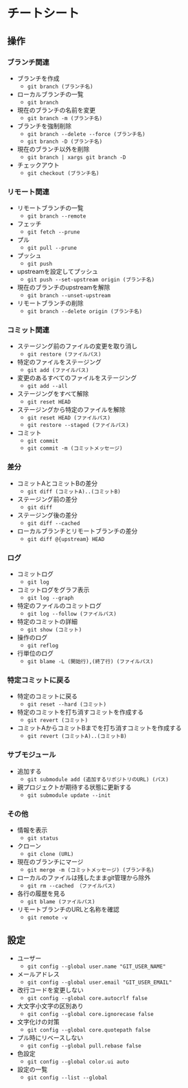# チートシート
## 操作
### ブランチ関連
* ブランチを作成
    * `git branch (ブランチ名)`
* ローカルブランチの一覧
    * `git branch`
* 現在のブランチの名前を変更
    * `git branch -m (ブランチ名)`
* ブランチを強制削除
    * `git branch --delete --force (ブランチ名)`
    * `git branch -D (ブランチ名)`
* 現在のブランチ以外を削除
    * `git branch | xargs git branch -D`
* チェックアウト
    * `git checkout (ブランチ名)`

### リモート関連
* リモートブランチの一覧
    * `git branch --remote`
* フェッチ
    * `git fetch --prune`
* プル
    * `git pull --prune`
* プッシュ
    * `git push`
* upstreamを設定してプッシュ
    * `git push --set-upstream origin (ブランチ名)`
* 現在のブランチのupstreamを解除
    * `git branch --unset-upstream`
* リモートブランチの削除
    * `git branch --delete origin (ブランチ名)`

### コミット関連
* ステージング前のファイルの変更を取り消し
    * `git restore (ファイルパス)`
* 特定のファイルをステージング
    * `git add (ファイルパス)`
* 変更のあるすべてのファイルをステージング
    * `git add --all`
* ステージングをすべて解除
    * `git reset HEAD`
* ステージングから特定のファイルを解除
    * `git reset HEAD (ファイルパス)`
    * `git restore --staged (ファイルパス)`
* コミット
    * `git commit`
    * `git commit -m (コミットメッセージ)`

### 差分
* コミットAとコミットBの差分
    * `git diff (コミットA)..(コミットB)`
* ステージング前の差分
    * `git diff`
* ステージング後の差分
    * `git diff --cached`
* ローカルブランチとリモートブランチの差分
    * `git diff @{upstream} HEAD`

### ログ
* コミットログ
    * `git log`
* コミットログをグラフ表示
    * `git log --graph`
* 特定のファイルのコミットログ
    * `git log --follow (ファイルパス)`
* 特定のコミットの詳細
    * `git show (コミット)`
* 操作のログ
    * `git reflog`
* 行単位のログ
    * `git blame -L (開始行),(終了行) (ファイルパス)`

### 特定コミットに戻る
* 特定のコミットに戻る
    * `git reset --hard (コミット)`
* 特定のコミットを打ち消すコミットを作成する
    * `git revert (コミット)`
* コミットAからコミットBまでを打ち消すコミットを作成する
    * `git revert (コミットA)..(コミットB)`

### サブモジュール
* 追加する
    * `git submodule add (追加するリポジトリのURL) (パス)`
* 親プロジェクトが期待する状態に更新する
    * `git submodule update --init`

### その他
* 情報を表示
    * `git status`
* クローン
    * `git clone (URL)`
* 現在のブランチにマージ
    * `git merge -m (コミットメッセージ) (ブランチ名)`
* ローカルのファイルは残したままgit管理から除外
    * `git rm --cached （ファイルパス)`
* 各行の履歴を見る
    * `git blame (ファイルパス)`
* リモートブランチのURLと名称を確認
    * `git remote -v`

## 設定
* ユーザー
    * `git config --global user.name "GIT_USER_NAME"`
* メールアドレス
    * `git config --global user.email "GIT_USER_EMAIL"`
* 改行コードを変更しない
    * `git config --global core.autocrlf false`
* 大文字小文字の区別あり
    * `git config --global core.ignorecase false`
* 文字化けの対策
    * `git config --global core.quotepath false`
* プル時にリベースしない
    * `git config --global pull.rebase false`
* 色設定
    * `git config --global color.ui auto`
* 設定の一覧
    * `git config --list --global`
